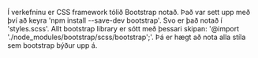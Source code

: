 Í verkefninu er CSS framework tólið Bootstrap notað.
Það var sett upp með því að keyra 'npm install --save-dev bootstrap'.
Svo er það notað í 'styles.scss'. Allt bootstrap library er sótt með þessari skipan: '@import './node_modules/bootstrap/scss/bootstrap';'.
Þá er hægt að nota alla stíla sem bootstrap býður upp á. 
